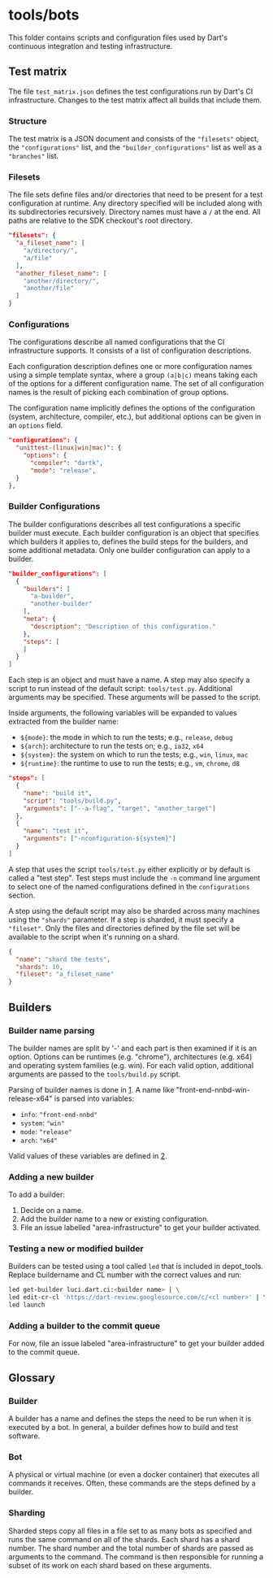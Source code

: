 # tools/bots

This folder contains scripts and configuration files used by Dart's continuous
integration and testing infrastructure.

## Test matrix

The file `test_matrix.json` defines the test configurations run by Dart's CI
infrastructure. Changes to the test matrix affect all builds that include them.

### Structure

The test matrix is a JSON document and consists of the `"filesets"` object, the
`"configurations"` list, and the `"builder_configurations"` list as well as a
`"branches"` list.

### Filesets

The file sets define files and/or directories that need to be present for a test
configuration at runtime. Any directory specified will be included along with
its subdirectories recursively. Directory names must have a `/` at the end. All
paths are relative to the SDK checkout's root directory.

```json
"filesets": {
  "a_fileset_name": [
    "a/directory/",
    "a/file"
  ],
  "another_fileset_name": [
    "another/directory/",
    "another/file"
  ]
}
```

### Configurations

The configurations describe all named configurations that the CI infrastructure
supports. It consists of a list of configuration descriptions.

Each configuration description defines one or more configuration names using a
simple template syntax, where a group `(a|b|c)` means taking each of the
options for a different configuration name. The set of all configuration names
is the result of picking each combination of group options.

The configuration name implicitly defines the options of the configuration
(system, architecture, compiler, etc.), but additional options can be given in
an `options` field.

```json
"configurations": {
  "unittest-(linux|win|mac)": {
    "options": {
      "compiler": "dartk",
      "mode": "release",
  }
},
```

### Builder Configurations

The builder configurations describes all test configurations a specific builder
must execute. Each builder configuration is an object that specifies which
builders it applies to, defines the build steps for the builders, and some
additional metadata. Only one builder configuration can apply to a builder.

```json
"builder_configurations": [
  {
    "builders": [
      "a-builder",
      "another-builder"
    ],
    "meta": {
      "description": "Description of this configuration."
    },
    "steps": [
    ]
  }
]
```

Each step is an object and must have a name. A step may also specify a script to
run instead of the default script: `tools/test.py`. Additional arguments may be
specified. These arguments will be passed to the script.

Inside arguments, the following variables will be expanded to values extracted
from the builder name:
- `${mode}`: the mode in which to run the tests; e.g., `release`, `debug`
- `${arch}`: architecture to run the tests on; e.g., `ia32`, `x64`
- `${system}`: the system on which to run the tests; e.g., `win`, `linux`, `mac`
- `${runtime}`: the runtime to use to run the tests; e.g., `vm`, `chrome`, `d8`

```json
"steps": [
  {
    "name": "build it",
    "script": "tools/build.py",
    "arguments": ["--a-flag", "target", "another_target"]
  },
  {
    "name": "test it",
    "arguments": ["-nconfiguration-${system}"]
  }
]
```

A step that uses the script `tools/test.py` either explicitly or by default is
called a "test step". Test steps must include the `-n` command line argument to
select one of the named configurations defined in the `configurations` section.

A step using the default script may also be sharded across many machines using
the `"shards"` parameter. If a step is sharded, it must specify a `"fileset"`.
Only the files and directories defined by the file set will be available to the
script when it's running on a shard.

```json
{
  "name": "shard the tests",
  "shards": 10,
  "fileset": "a_fileset_name"
}
```

## Builders

### Builder name parsing
The builder names are split by '-' and each part is then examined if it is an
option. Options can be runtimes (e.g. "chrome"), architectures (e.g. x64) and
operating system families (e.g. win). For each valid option, additional
arguments are passed to the `tools/build.py` script.

Parsing of builder names is done in [1]. A name like
"front-end-nnbd-win-release-x64" is parsed into variables:

- `info`: `"front-end-nnbd"`
- `system`: `"win"`
- `mode`: `"release"`
- `arch`: `"x64"`

Valid values of these variables are defined in [2].

[1]: https://dart.googlesource.com/recipes/+/535cf6e8ef1e11449acfc13c7bc61a530b765bd8/recipe_modules/dart/api.py#886
[2]: https://dart.googlesource.com/recipes/+/535cf6e8ef1e11449acfc13c7bc61a530b765bd8/recipe_modules/dart/__init__.py

### Adding a new builder
To add a builder:

1. Decide on a name.
2. Add the builder name to a new or existing configuration.
3. File an issue labelled "area-infrastructure" to get your builder activated.

### Testing a new or modified builder
Builders can be tested using a tool called `led` that is included in
depot_tools. Replace buildername and CL number with the correct values and run:

```bash
led get-builder luci.dart.ci:<builder name> | \
led edit-cr-cl 'https://dart-review.googlesource.com/c/<cl number>' | \
led launch
```

### Adding a builder to the commit queue
For now, file an issue labeled "area-infrastructure" to get your builder added
to the commit queue.

## Glossary

### Builder
A builder has a name and defines the steps the need to be run when it is
executed by a bot. In general, a builder defines how to build and test software.

### Bot
A physical or virtual machine (or even a docker container) that executes all
commands it receives. Often, these commands are the steps defined by a builder.

### Sharding
Sharded steps copy all files in a file set to as many bots as specified and
runs the same command on all of the shards. Each shard has a shard number. The
shard number and the total number of shards are passed as arguments to the
command. The command is then responsible for running a subset of its work on
each shard based on these arguments.
